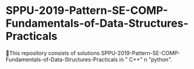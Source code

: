 # SPPU-2019-Pattern-SE-COMP-Fundamentals-of-Data-Structures-Practicals
🚀This repository consists of solutions SPPU-2019-Pattern-SE-COMP-Fundamentals-of-Data-Structures-Practicals in " C++"  n  "python".
